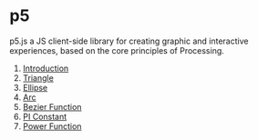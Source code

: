 # p5
p5.js a JS client-side library for creating graphic and interactive experiences, based on the core principles of Processing.

1. <a href="https://www.geeksforgeeks.org/p5-js-introduction/">Introduction</a>
2. <a href="https://www.geeksforgeeks.org/p5-js-triangle-function/">Triangle</a>
3. <a href="https://www.geeksforgeeks.org/p5-js-ellipse-function/">Ellipse</a>
4. <a href="https://www.geeksforgeeks.org/p5-js-arc-function/">Arc</a>
5. <a href="https://www.geeksforgeeks.org/p5-js-bezier-function/">Bezier Function</a>
6. <a href="https://contribute.geeksforgeeks.org/p5-js-constants-pi/">PI Constant</a>
7. <a href="https://www.geeksforgeeks.org/p5-js-pow-function/">Power Function</a>
